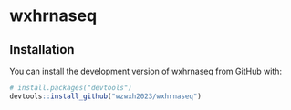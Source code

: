 # wxhrnaseq


## Installation

You can install the development version of wxhrnaseq from GitHub with:

```r
# install.packages("devtools")
devtools::install_github("wzwxh2023/wxhrnaseq")
